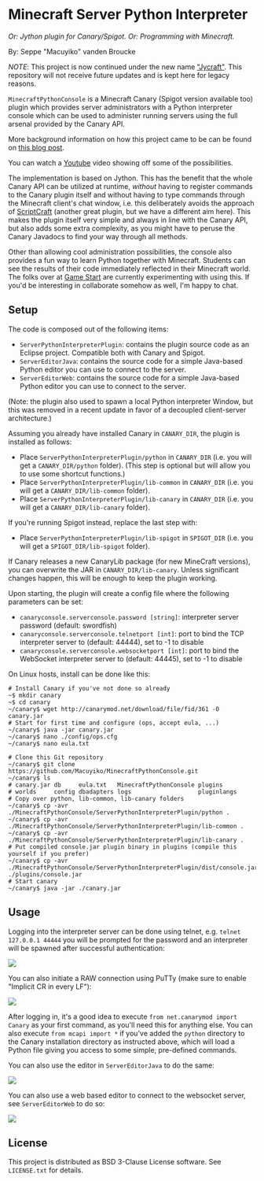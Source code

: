 # Minecraft Server Python Interpreter

*Or: Jython plugin for Canary/Spigot. Or: Programming with Minecraft.*

By: Seppe "Macuyiko" vanden Broucke

*NOTE*: This project is now continued under the new name 
["Jycraft"](https://github.com/Jycraft/). This repository will not 
receive future updates and is kept here for legacy reasons.


`MinecraftPythonConsole` is a Minecraft Canary (Spigot version available 
too) plugin which provides server administrators with a Python 
interpreter console which can be used to administer running servers 
using the full arsenal provided by the Canary API.

More background information on how this project came to be can be found 
on [this blog post](http://blog.macuyiko.com/post/2015/rebuilding-our-jython-console-plugin-for-minecraft.html).

You can watch a [Youtube](https://www.youtube.com/watch?v=j4JfwS5hNlw) 
video showing off some of the possibilities.

The implementation is based on Jython. This has the benefit that the 
whole Canary API can be utilized at runtime, *without* having to register 
commands to the Canary plugin itself and without having to type commands 
through the Minecraft client's chat window, i.e. this deliberately avoids 
the approach of [ScriptCraft](http://scriptcraftjs.org/) (another great 
plugin, but we have a different aim here). This makes the plugin itself 
very simple and always in line with the Canary API, but also adds some 
extra complexity, as you might have to peruse the Canary Javadocs to find 
your way through all methods.

Other than allowing cool administration possibilities, the console also 
provides a fun way to learn Python together with Minecraft. Students can 
see the results of their code immediately reflected in their Minecraft 
world. The folks over at [Game Start](http://www.gamestartschool.com/) 
are currently experimenting with using this. If you'd be interesting in 
collaborate somehow as well, I'm happy to chat.

## Setup

The code is composed out of the following items:

* `ServerPythonInterpreterPlugin`: contains the plugin source code as an 
Eclipse project. Compatible both with Canary and Spigot.
* `ServerEditorJava`: contains the source code for a simple Java-based 
Python editor you can use to connect to the server.
* `ServerEditorWeb`: contains the source code for a simple Java-based 
Python editor you can use to connect to the server.

(Note: the plugin also used to spawn a local Python interpreter Window, 
but this was removed in a recent update in favor of a decoupled 
client-server architecture.)

Assuming you already have installed Canary in `CANARY_DIR`, the plugin is 
installed as follows:

* Place `ServerPythonInterpreterPlugin/python` in `CANARY_DIR` (i.e. you 
will get a `CANARY_DIR/python` folder). (This step is optional but will 
allow you to use some shortcut functions.)
* Place `ServerPythonInterpreterPlugin/lib-common` in `CANARY_DIR` (i.e. 
you will get a `CANARY_DIR/lib-common` folder).
* Place `ServerPythonInterpreterPlugin/lib-canary` in `CANARY_DIR` (i.e. 
you will get a `CANARY_DIR/lib-canary` folder).

If you're running Spigot instead, replace the last step with:

* Place `ServerPythonInterpreterPlugin/lib-spigot` in `SPIGOT_DIR` (i.e. 
you will get a `SPIGOT_DIR/lib-spigot` folder).

If Canary releases a new CanaryLib package (for new MineCraft versions), 
you can overwrite the JAR in `CANARY_DIR/lib-canary`. Unless significant 
changes happen, this will be enough to keep the plugin working.

Upon starting, the plugin will create a config file where the following 
parameters can be set:

* `canaryconsole.serverconsole.password [string]`: interpreter server 
password (default: swordfish)
* `canaryconsole.serverconsole.telnetport [int]`: port to bind the TCP 
interpreter server to (default: 44444), set to -1 to disable
* `canaryconsole.serverconsole.websocketport [int]`: port to bind the 
WebSocket interpreter server to (default: 44445), set to -1 to disable

On Linux hosts, install can be done like this:

	# Install Canary if you've not done so already
	~$ mkdir canary
	~$ cd canary
	~/canary$ wget http://canarymod.net/download/file/fid/361 -O canary.jar
	# Start for first time and configure (ops, accept eula, ...)
	~/canary$ java -jar canary.jar 
	~/canary$ nano ./config/ops.cfg
	~/canary$ nano eula.txt
	
	# Clone this Git repository
	~/canary$ git clone https://github.com/Macuyiko/MinecraftPythonConsole.git
	~/canary$ ls
	# canary.jar db     eula.txt   MinecraftPythonConsole plugins 
	# worlds     config dbadapters logs                   pluginlangs
	# Copy over python, lib-common, lib-canary folders
	~/canary$ cp -avr ./MinecraftPythonConsole/ServerPythonInterpreterPlugin/python .
	~/canary$ cp -avr ./MinecraftPythonConsole/ServerPythonInterpreterPlugin/lib-common .
	~/canary$ cp -avr ./MinecraftPythonConsole/ServerPythonInterpreterPlugin/lib-canary .
	# Put compiled console.jar plugin binary in plugins (compile this yourself if you prefer)
	~/canary$ cp -avr ./MinecraftPythonConsole/ServerPythonInterpreterPlugin/dist/console.jar ./plugins/console.jar
	# Start canary
	~/canary$ java -jar ./canary.jar

## Usage

Logging into the interpreter server can be done using telnet, e.g. 
`telnet 127.0.0.1 44444` you will be prompted for the password and an 
interpreter will be spawned after successful authentication:

![](https://camo.githubusercontent.com/6fea3b76ec29006ef0e423dc78d3993bc9489797/687474703a2f2f696d6775722e636f6d2f676f4c684733392e706e67)

You can also initiate a RAW connection using PuTTy (make sure to enable 
"Implicit CR in every LF"):

![](https://camo.githubusercontent.com/6ddb498f728187442e1fca2add801a978d907e75/687474703a2f2f692e696d6775722e636f6d2f316b553276744c2e706e67)

After logging in, it's a good idea to execute 
`from net.canarymod import Canary` as your first command, as you'll need 
this for anything else. You can also execute `from mcapi import *` if 
you've added the `python` directory to the Canary installation directory 
as instructed above, which will load a Python file giving you access to 
some simple, pre-defined commands.

You can also use the editor in `ServerEditorJava` to do the same:

![](https://camo.githubusercontent.com/84093a0cfc1102ed283644bcf356c576a7b37422/687474703a2f2f692e696d6775722e636f6d2f436b6a55716e4e2e706e67)

You can also use a web based editor to connect to the websocket server, 
see `ServerEditorWeb` to do so:
    
![](http://i.imgur.com/8ZoH8KG.png)

## License

This project is distributed as BSD 3-Clause License software. See 
`LICENSE.txt` for details.